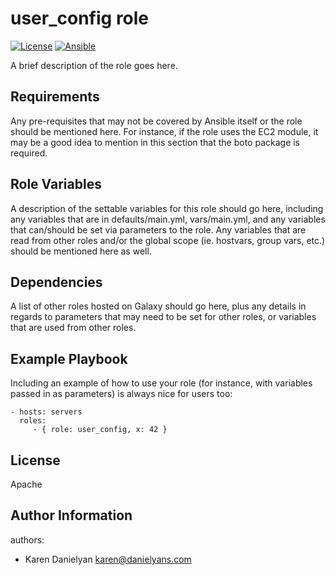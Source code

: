 user_config role
=========
[![License](https://img.shields.io/badge/license-Apache-green.svg?style=flat)](https://raw.githubusercontent.com/Thalamus-am/ansible-role-user-config/master/LICENSE)
[![Ansible](https://img.shields.io/badge/Ansible--lint-rules%20table-blue.svg)](https://docs.ansible.com/ansible-lint/rules/default_rules.html)

A brief description of the role goes here.

Requirements
------------

Any pre-requisites that may not be covered by Ansible itself or the role should
be mentioned here. For instance, if the role uses the EC2 module, it may be a
good idea to mention in this section that the boto package is required.

Role Variables
--------------

A description of the settable variables for this role should go here, including
any variables that are in defaults/main.yml, vars/main.yml, and any variables
that can/should be set via parameters to the role. Any variables that are read
from other roles and/or the global scope (ie. hostvars, group vars, etc.) should
be mentioned here as well.

Dependencies
------------

A list of other roles hosted on Galaxy should go here, plus any details in
regards to parameters that may need to be set for other roles, or variables that
are used from other roles.

Example Playbook
----------------

Including an example of how to use your role (for instance, with variables
passed in as parameters) is always nice for users too:

    - hosts: servers
      roles:
         - { role: user_config, x: 42 }

License
-------
Apache

Author Information
------------------

authors:
  - Karen Danielyan <karen@danielyans.com>
